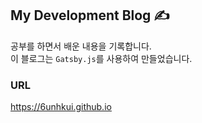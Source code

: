 
## My Development Blog ✍️
공부를 하면서 배운 내용을 기록합니다. <br/>
이 블로그는 ```Gatsby.js```를 사용하여 만들었습니다.

### URL
https://6unhkui.github.io
